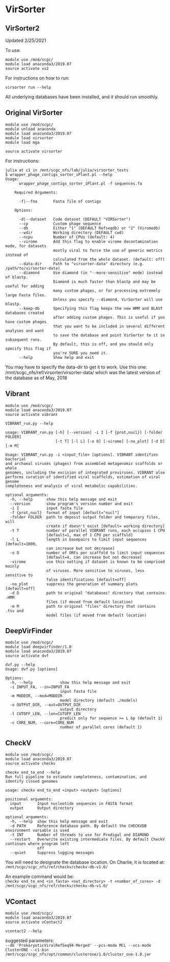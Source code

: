# VirSorter

## VirSorter2

Updated 2/25/2021

To use:

```text
module use /mod/scgc/
module load anaconda3/2019.07
source activate vs2
```

For instructions on how to run:

```text
virsorter run --help
```

All underlying databases have been installed, and it should run smoothly.

## Original VirSorter

```text
module use /mod/scgc/
module unload anaconda
module load anaconda3/2019.07
module load virsorter
module load mga

source activate virsorter
```

For instructions:

```text
julia at c1 in /mnt/scgc_nfs/lab/julia/virsorter_tests
$ wrapper_phage_contigs_sorter_iPlant.pl --help
Usage:
      wrapper_phage_contigs_sorter_iPlant.pl -f sequences.fa

    Required Arguments:

      -f|--fna       Fasta file of contigs

    Options:

      -d|--dataset   Code dataset (DEFAULT "VIRSorter")
      --cp           Custom phage sequence
      --db           Either "1" (DEFAULT Refseqdb) or "2" (Viromedb)
      --wdir         Working directory (DEFAULT cwd)
      --ncpu         Number of CPUs (default: 4)
      --virome       Add this flag to enable virome decontamination mode, for datasets
                     mostly viral to force the use of generic metrics instead of
                     calculated from the whole dataset. (default: off)
      --data-dir     Path to "virsorter-data" directory (e.g. /path/to/virsorter-data)
      --diamond      Use diamond (in "--more-sensitive" mode) instead of blastp.
                     Diamond is much faster than blastp and may be useful for adding
                     many custom phages, or for processing extremely large Fasta files.
                     Unless you specify --diamond, VirSorter will use blastp.
      --keep-db      Specifying this flag keeps the new HMM and BLAST databases created
                     after adding custom phages. This is useful if you have custom phages
                     that you want to be included in several different analyses and want
                     to save the database and point VirSorter to it in subsequent runs.
                     By default, this is off, and you should only specify this flag if
                     you're SURE you need it.
      --help         Show help and exit
```

You may have to specify the data-dir to get it to work. Use this one: /mnt/scgc\_nfs/ref/virsorter/virsorter-data/ which was the latest version of the database as of May, 2018

## Vibrant

```text
module use /mod/scgc/
module load anaconda3/2019.07
source activate vibrant

VIBRANT_run.py --help

usage: VIBRANT_run.py [-h] [--version] -i I [-f {prot,nucl}] [-folder FOLDER]
                      [-t T] [-l L] [-o O] [-virome] [-no_plot] [-d D] [-m M]

Usage: VIBRANT_run.py -i <input_file> [options]. VIBRANT identifies bacterial
and archaeal viruses (phages) from assembled metagenomic scaffolds or whole
genomes, including the excision of integrated proviruses. VIBRANT also
performs curation of identified viral scaffolds, estimation of viral genome
completeness and analysis of viral metabolic capabilities.

optional arguments:
  -h, --help      show this help message and exit
  --version       show program's version number and exit
  -i I            input fasta file
  -f {prot,nucl}  format of input [default="nucl"]
  -folder FOLDER  path to deposit output folder and temporary files, will
                  create if doesn't exist [default= working directory]
  -t T            number of parallel VIBRANT runs, each occupies 1 CPU
                  [default=1, max of 1 CPU per scaffold]
  -l L            length in basepairs to limit input sequences [default=1000,
                  can increase but not decrease]
  -o O            number of ORFs per scaffold to limit input sequences
                  [default=4, can increase but not decrease]
  -virome         use this setting if dataset is known to be comprised mainly
                  of viruses. More sensitive to viruses, less sensitive to
                  false identifications [default=off]
  -no_plot        suppress the generation of summary plots [default=off]
  -d D            path to original "databases" directory that contains .HMM
                  files (if moved from default location)
  -m M            path to original "files" directory that contains .tsv and
                  model files (if moved from default location)
```

## DeepVirFinder

```text
module use /mod/scgc/
module load deepvirfinder/1.0
module load anaconda3/2019.07
source activate dvf

dvf.py --help
Usage: dvf.py [options]

Options:
  -h, --help            show this help message and exit
  -i INPUT_FA, --in=INPUT_FA
                        input fasta file
  -m MODDIR, --mod=MODDIR
                        model directory (default ./models)
  -o OUTPUT_DIR, --out=OUTPUT_DIR
                        output directory
  -l CUTOFF_LEN, --len=CUTOFF_LEN
                        predict only for sequence >= L bp (default 1)
  -c CORE_NUM, --core=CORE_NUM
                        number of parallel cores (default 1)
```

## CheckV

```text
module use /mod/scgc/
module load anaconda3/2019.07
source activate checkv

checkv end_to_end --help
Run full pipeline to estimate completeness, contamination, and identify closed genomes

usage: checkv end_to_end <input> <output> [options]

positional arguments:
  input       Input nucleotide sequences in FASTA format
  output      Output directory

optional arguments:
  -h, --help  show this help message and exit
  -d PATH     Reference database path. By default the CHECKVDB environment variable is used
  -t INT      Number of threads to use for Prodigal and DIAMOND
  --restart   Overwrite existing intermediate files. By default CheckV continues where program left
              off
  --quiet     Suppress logging messages
```

You will need to designate the database location. On Charlie, it is located at: `/mnt/scgc/scgc_nfs/ref/checkv/checkv-db-v1.0/`

An example command would be:  
`checkv end_to_end <in_fasta> <out_directory> -t <number_of_cores> -d /mnt/scgc/scgc_nfs/ref/checkv/checkv-db-v1.0/`

## VContact

```text
module use /mod/scgc/
module load anaconda3/2019.07
source activate vContact2

vcontact2 --help
```

suggested parameters:  
`--db 'ProkaryoticViralRefSeq94-Merged' --pcs-mode MCL --vcs-mode ClusterONE --c1-bin /mnt/scgc/scgc_nfs/opt/common/clusterone/1.0/cluster_one-1.0.jar`

